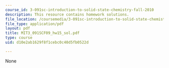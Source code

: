 ```yaml
---
course_id: 3-091sc-introduction-to-solid-state-chemistry-fall-2010
description: This resource contains homework solutions.
file_location: /coursemedia/3-091sc-introduction-to-solid-state-chemistry-fall-2010/d10e2ab1629f8f1cebc0c40d5fb0522d_MIT3_091SCF09_hw15_sol.pdf
file_type: application/pdf
layout: pdf
title: MIT3_091SCF09_hw15_sol.pdf
type: course
uid: d10e2ab1629f8f1cebc0c40d5fb0522d

---
```

None
